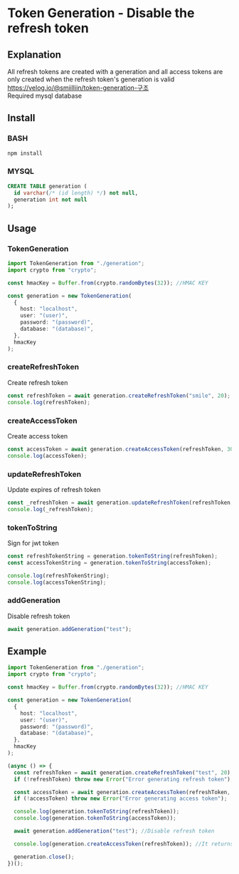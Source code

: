 # Token Generation - Disable the refresh token

## Explanation

All refresh tokens are created with a generation and all access tokens are only created when the refresh token's  generation is valid  
https://velog.io/@smiilliin/token-generation-구조  
Required mysql database

## Install

### BASH

```bash
npm install
```

### MYSQL

```sql
CREATE TABLE generation (
  id varchar(/* (id length) */) not null,
  generation int not null
);
```

## Usage

### TokenGeneration

```typescript
import TokenGeneration from "./generation";
import crypto from "crypto";

const hmacKey = Buffer.from(crypto.randomBytes(32)); //HMAC KEY

const generation = new TokenGeneration(
  {
    host: "localhost",
    user: "(user)",
    password: "(password)",
    database: "(database)",
  },
  hmacKey
);
```

### createRefreshToken

Create refresh token

```typescript
const refreshToken = await generation.createRefreshToken("smile", 20);
console.log(refreshToken);
```

### createAccessToken

Create access token

```typescript
const accessToken = await generation.createAccessToken(refreshToken, 30);
console.log(accessToken);
```

### updateRefreshToken

Update expires of refresh token

```typescript
const _refreshToken = await generation.updateRefreshToken(refreshToken, 20);
console.log(_refreshToken);
```

### tokenToString

Sign for jwt token

```typescript
const refreshTokenString = generation.tokenToString(refreshToken);
const accessTokenString = generation.tokenToString(accessToken);

console.log(refreshTokenString);
console.log(accessTokenString);
```

### addGeneration

Disable refresh token

```typescript
await generation.addGeneration("test");
```

## Example

```typescript
import TokenGeneration from "./generation";
import crypto from "crypto";

const hmacKey = Buffer.from(crypto.randomBytes(32)); //HMAC KEY

const generation = new TokenGeneration(
  {
    host: "localhost",
    user: "(user)",
    password: "(password)",
    database: "(database)",
  },
  hmacKey
);

(async () => {
  const refreshToken = await generation.createRefreshToken("test", 20);
  if (!refreshToken) throw new Error("Error generating refresh token");

  const accessToken = await generation.createAccessToken(refreshToken, 30);
  if (!accessToken) throw new Error("Error generating access token");

  console.log(generation.tokenToString(refreshToken));
  console.log(generation.tokenToString(accessToken));

  await generation.addGeneration("test"); //Disable refresh token

  console.log(generation.createAccessToken(refreshToken)); //It returns null

  generation.close();
})();
```
